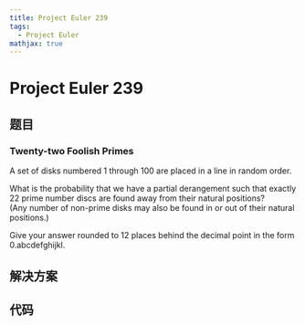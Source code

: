 ```yaml
---
title: Project Euler 239
tags:
  - Project Euler
mathjax: true
---
```

<escape><!-- more --></escape>
    


# Project Euler 239
## 题目
### Twenty-two Foolish Primes

A set of disks numbered 1 through 100 are placed in a line in random order.

What is the probability that we have a partial derangement such that exactly 22 prime number discs are found away from their natural positions?<br>(Any number of non-prime disks may also be found in or out of their natural positions.)

Give your answer rounded to 12 places behind the decimal point in the form 0.abcdefghijkl.


## 解决方案


## 代码


